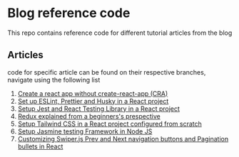 # Blog reference code

This repo contains reference code for different tutorial articles from the blog

## Articles

code for specific article can be found on their respective branches, navigate using the following list

1. [Create a react app without create-react-app (CRA) ](https://github.com/Yvad60/blog-code-references/tree/create-react-app-from-scratch)
1. [Set up ESLint, Prettier and Husky in a React project](https://github.com/Yvad60/blog-code-references/tree/setup-eslint-prettier-and-husky)
1. [Setup Jest and React Testing Library in a React project](https://github.com/Yvad60/blog-code-references/tree/setup-jest-and-react-testing-library)
1. [Redux explained from a beginners's prespective](https://dev.to/yvad60/redux-explained-from-a-beginner-perspective-simplified-413g)
1. [Setup Tailwind CSS in a React project configured from scratch](https://dev.to/yvad60/setup-tailwind-css-in-a-react-project-configured-from-scratch-a-step-by-step-guide-2jc8)
1. [Setup Jasmine testing Framework in Node JS ](https://dev.to/yvad60/setup-jasmine-testing-framework-in-node-js-a-step-by-step-guide-50kg)
1. [Customizing Swiper.js Prev and Next navigation buttons and Pagination bullets in React](https://github.com/Yvad60/blog-code-references/tree/customise-swiper-arrow-and-bullets)
